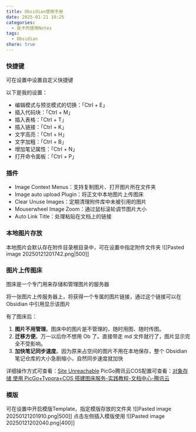 ```yaml
---
title: Obsidian使用手册
date: 2025-01-21 19:25
categories:
  - 皮卡的使用Notes
tags:
  - Obsidian
share: true
---
```

### 快捷键 
可在设置中设置自定义快捷键

以下是我的设置：

- 编辑模式与预览模式的切换：「Ctrl + E」
- 插入代码块：「Ctrl + M」
- 插入表格：「Ctrl + T」
- 插入链接：「Ctrl + K」
- 文字高亮：「Ctrl + H」
- 文字加粗：「Ctrl + B」
- 增加笔记属性：「Ctrl + N」
- 打开命令面板：「Ctrl + P」

### 插件

- Image Context Menus：支持复制图片、打开图片所在文件夹
- Image auto upload Plugin：将正文中本地图片上传图床
- Clear Unuse Images：定期清理附件库中未被引用的图片
- Mouserwheel Image Zoom：通过鼠标滚轮调节图片大小
- Auto Link Title：处理粘贴在文档上的链接

### 本地图片存放
本地图片会默认存在附件目录根目录中，可在设置中指定附件文件夹
![[Pasted image 20250121201742.png|500]]

### 图片上传图床
图床是一个专门用来存储和管理图片的服务器

将一张图片上传服务器上，将获得一个专属的图片链接，通过这个链接可以在 Obsidian 中引用显示该图片

有了图床后：
1. **图片不用管理**。图床中的图片是不管理的，随时用图、随时传图。
2. **迁移方便**。万一以后你不想用 Ob 了。直接带走 md 文件就行了，图片显示完全不受影响。
3. **加快笔记同步速度**。因为原来占空间的图片不用在本地保存，整个 Obsidian 笔记仓库的大小急剧缩小，自然同步速度就加快

详细操作方式可查看：[Site Unreachable](https://zhuanlan.zhihu.com/p/689603478)
PicGo腾讯云COS配置可查看：[对象存储 使用 PicGo+Typora+COS 搭建图床服务-实践教程-文档中心-腾讯云](https://cloud.tencent.cn/document/product/436/74373)


###  模版
可在设置中开启模版Template，指定模版存放的文件夹
![[Pasted image 20250121201910.png|500]]
点击左侧插入模版使用
![[Pasted image 20250121202040.png|400]]